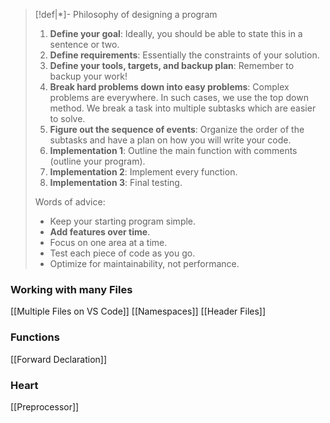 
>[!def|*]- Philosophy of designing a program
>1. **Define your goal**: Ideally, you should be able to state this in a sentence or two.
>2. **Define requirements**: Essentially the constraints of your solution.
>3. **Define your tools, targets, and backup plan**: Remember to backup your work!
>4. **Break hard problems down into easy problems**: Complex problems are everywhere. In such cases, we use the top down method. We break a task into multiple subtasks which are easier to solve. 
>5. **Figure out the sequence of events**: Organize the order of the subtasks and have a plan on how you will write your code.
>6. **Implementation 1**: Outline the main function with comments (outline your program).
>7. **Implementation 2**: Implement every function.
>8. **Implementation 3**: Final testing.
>
>Words of advice:
>- Keep your starting program simple.
>- **Add features over time**.
>- Focus on one area at a time.
>- Test each piece of code as you go.
>- Optimize for maintainability, not performance.
### Working with many Files
[[Multiple Files on VS Code]]
[[Namespaces]]
[[Header Files]] 
### Functions
[[Forward Declaration]]

### Heart
[[Preprocessor]]
